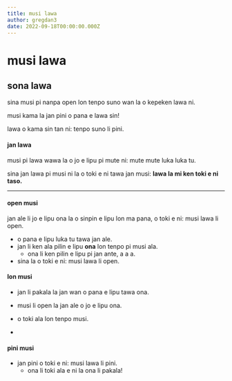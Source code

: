 ```yaml
---
title: musi lawa
author: gregdan3
date: 2022-09-18T00:00:00.000Z
---
```

# musi lawa

<!-- -->

## sona lawa

sina musi pi nanpa open lon tenpo suno wan la o kepeken lawa ni.

musi kama la jan pini o pana e lawa sin!

lawa o kama sin tan ni: tenpo suno li pini.

#### jan lawa

musi pi lawa wawa la o jo e lipu pi mute ni: mute mute luka luka tu.

sina jan lawa pi musi ni la o toki e ni tawa jan musi: **lawa la mi ken toki e ni taso.**

---

#### open musi

jan ale li jo e lipu ona la o sinpin e lipu lon ma pana, o toki e ni: musi lawa li open.

- o pana e lipu luka tu tawa jan ale.
- jan li ken ala pilin e lipu **ona** lon tenpo pi musi ala.
  - ona li ken pilin e lipu pi jan ante, a a a.
- sina la o toki e ni: musi lawa li open.

#### lon musi

- jan li pakala la jan wan o pana e lipu tawa ona.

- musi li open la jan ale o jo e lipu ona.
- o toki ala lon tenpo musi.
-

#### pini musi

- jan pini o toki e ni: musi lawa li pini.
  - ona li toki ala e ni la ona li pakala!





